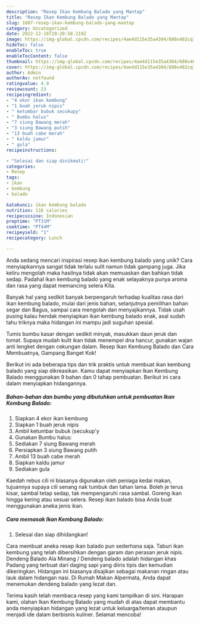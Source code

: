 ```yaml
---
description: "Resep Ikan Kembung Balado yang Mantap"
title: "Resep Ikan Kembung Balado yang Mantap"
slug: 1687-resep-ikan-kembung-balado-yang-mantap
category: Uncategorized
date: 2022-12-16T19:20:58.219Z
image: https://img-global.cpcdn.com/recipes/4ae4d115e35a4304/680x482cq70/ikan-kembung-balado-foto-resep-utama.jpg
hideToc: false
enableToc: true
enableTocContent: false
thumbnail: https://img-global.cpcdn.com/recipes/4ae4d115e35a4304/680x482cq70/ikan-kembung-balado-foto-resep-utama.jpg
cover: https://img-global.cpcdn.com/recipes/4ae4d115e35a4304/680x482cq70/ikan-kembung-balado-foto-resep-utama.jpg
author: Admin
authorAv: notfound
ratingvalue: 4.9
reviewcount: 23
recipeingredient:
- "4 ekor ikan kembung"
- "1 buah jeruk nipis"
- " ketumbar bubuk secukupy"
- " Bumbu halus"
- "7 siung Bawang merah"
- "3 siung Bawang putih"
- "13 buah cabe merah"
- " kaldu jamur"
- " gula"
recipeinstructions:

- "Selesai dan siap dinikmati!"
categories:
- Resep
tags:
- ikan
- kembung
- balado

katakunci: ikan kembung balado 
nutrition: 116 calories
recipecuisine: Indonesian
preptime: "PT31M"
cooktime: "PT44M"
recipeyield: "1"
recipecategory: Lunch

---
```





Anda sedang mencari inspirasi resep ikan kembung balado yang unik? Cara menyiapkannya sangat tidak terlalu sulit namun tidak gampang juga. Jika keliru mengolah maka hasilnya tidak akan memuaskan dan bahkan tidak sedap. Padahal ikan kembung balado yang enak selayaknya punya aroma dan rasa yang dapat memancing selera Kita.





Banyak hal yang sedikit banyak berpengaruh terhadap kualitas rasa dari ikan kembung balado, mulai dari jenis bahan, selanjutnya pemilihan bahan segar dan Bagus, sampai cara mengolah dan menyajikannya. Tidak usah pusing kalau hendak menyiapkan ikan kembung balado enak,      asal sudah tahu triknya maka hidangan ini mampu jadi suguhan spesial.














Tumis bumbu kasar dengan sedikit minyak, masukkan daun jeruk dan tomat. Supaya mudah kulit ikan tidak menempel dna hancur, gunakan wajan anti lengket dengan cekungan dalam. Resep Ikan Kembung Balado dan Cara Membuatnya, Gampang Banget Kok!






Berikut ini ada beberapa tips dan trik praktis untuk membuat ikan kembung balado yang siap dikreasikan. Kamu dapat menyiapkan Ikan Kembung Balado menggunakan 9 bahan dan 0 tahap pembuatan. Berikut ini cara dalam menyiapkan hidangannya.

<!--inarticleads1-->

##### Bahan-bahan dan bumbu yang dibutuhkan untuk pembuatan Ikan Kembung Balado:

1. Siapkan 4 ekor ikan kembung
1. Siapkan 1 buah jeruk nipis
1. Ambil  ketumbar bubuk (secukup&#39;y
1. Gunakan  Bumbu halus:
1. Sediakan 7 siung Bawang merah
1. Persiapkan 3 siung Bawang putih
1. Ambil 13 buah cabe merah
1. Siapkan  kaldu jamur
1. Sediakan  gula


Kaedah rebus cili ni biasanya digunakan oleh peniaga kedai makan, tujuannya supaya cili senang nak tumbuk dan tahan lama. Boleh je terus kisar, sambal tetap sedap, tak mempengaruhi rasa sambal. Goreng ikan hingga kering atau sesuai selera. Resep ikan balado bisa Anda buat menggunakan aneka jenis ikan. 

<!--inarticleads2-->

##### Cara memasak Ikan Kembung Balado:


1. Selesai dan siap dihidangkan!

Cara membuat aneka resep ikan balado pun sederhana saja. Taburi ikan kembung yang telah dibersihkan dengan garam dan perasan jeruk nipis. Dendeng Balado Ala Minang / Dendeng balado adalah hidangan khas Padang yang terbuat dari daging sapi yang diiris tipis dan kemudian dikeringkan. Hidangan ini biasanya disajikan sebagai makanan ringan atau lauk dalam hidangan nasi. Di Rumah Makan Alpermata, Anda dapat menemukan dendeng balado yang lezat dan. 

Terima kasih telah membaca resep yang kami tampilkan di sini. Harapan kami, olahan Ikan Kembung Balado yang mudah di atas dapat membantu anda menyiapkan hidangan yang lezat untuk keluarga/teman ataupun menjadi ide dalam berbisnis kuliner. Selamat mencoba!

